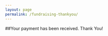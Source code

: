 ```yaml
---
layout: page
permalink: /fundraising-thankyou/
---
```


##Your payment has been received. Thank You!
